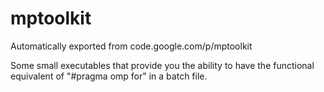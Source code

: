 # mptoolkit
Automatically exported from code.google.com/p/mptoolkit

Some small executables that provide you the ability to have the functional equivalent of "#pragma omp for" in a batch file.
